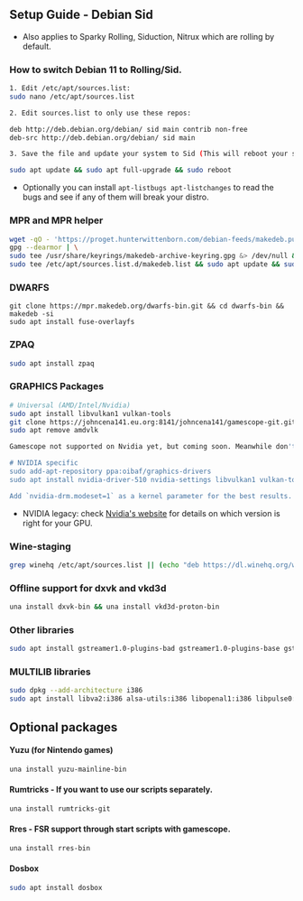 <h2>Setup Guide - Debian Sid</h2>

- Also applies to Sparky Rolling, Siduction, Nitrux which are rolling by default.


### How to switch Debian 11 to Rolling/Sid.
```sh
1. Edit /etc/apt/sources.list:
sudo nano /etc/apt/sources.list

2. Edit sources.list to only use these repos:

deb http://deb.debian.org/debian/ sid main contrib non-free
deb-src http://deb.debian.org/debian/ sid main

3. Save the file and update your system to Sid (This will reboot your system):

sudo apt update && sudo apt full-upgrade && sudo reboot
```
- Optionally you can install `apt-listbugs apt-listchanges` to read the bugs and see if any of them will break your distro.

### MPR and MPR helper
```sh
wget -qO - 'https://proget.hunterwittenborn.com/debian-feeds/makedeb.pub' | \
gpg --dearmor | \
sudo tee /usr/share/keyrings/makedeb-archive-keyring.gpg &> /dev/null && echo 'deb [signed-by=/usr/share/keyrings/makedeb-archive-keyring.gpg arch=all] https://proget.hunterwittenborn.com/ makedeb main' | \
sudo tee /etc/apt/sources.list.d/makedeb.list && sudo apt update && sudo apt install makedeb git && git clone https://mpr.hunterwittenborn.com/una-bin.git && cd una-bin && makedeb -si
```

### DWARFS
```
git clone https://mpr.makedeb.org/dwarfs-bin.git && cd dwarfs-bin && makedeb -si
sudo apt install fuse-overlayfs

```

### ZPAQ
```sh
sudo apt install zpaq
```

### GRAPHICS Packages
```sh
# Universal (AMD/Intel/Nvidia)
sudo apt install libvulkan1 vulkan-tools
git clone https://johncena141.eu.org:8141/johncena141/gamescope-git.git && cd gamescope-git && makedeb -si
sudo apt remove amdvlk

Gamescope not supported on Nvidia yet, but coming soon. Meanwhile don't install it or it will get used and fail to boot games.

# NVIDIA specific
sudo add-apt-repository ppa:oibaf/graphics-drivers
sudo apt install nvidia-driver-510 nvidia-settings libvulkan1 vulkan-tools

Add `nvidia-drm.modeset=1` as a kernel parameter for the best results.
```

- NVIDIA legacy: check [Nvidia's  website](https://nvidia.custhelp.com/app/answers/detail/a_id/3142) for details on which version is right for your GPU.

### Wine-staging
```sh
grep winehq /etc/apt/sources.list || (echo "deb https://dl.winehq.org/wine-builds/debian/ bullseye main" | sudo tee -a /etc/apt/sources.list) && wget -nc https://dl.winehq.org/wine-builds/winehq.key && sudo apt-key add winehq.key && sudo apt update && sudo apt upgrade && sudo apt install winehq-staging
```

### Offline support for dxvk and vkd3d
```sh
una install dxvk-bin && una install vkd3d-proton-bin
```

### Other libraries
```sh
sudo apt install gstreamer1.0-plugins-bad gstreamer1.0-plugins-base gstreamer1.0-plugins-good gstreamer1.0-plugins-ugly jq libva2 zstd
```

### MULTILIB libraries
```sh
sudo dpkg --add-architecture i386
sudo apt install libva2:i386 alsa-utils:i386 libopenal1:i386 libpulse0:i386
```

## Optional packages

#### Yuzu (for Nintendo games)
```sh
una install yuzu-mainline-bin
```
#### Rumtricks - If you want to use our scripts separately.
```sh
una install rumtricks-git
```
#### Rres - FSR support through start scripts with gamescope.
```sh
una install rres-bin
```
#### Dosbox
```sh
sudo apt install dosbox
```

